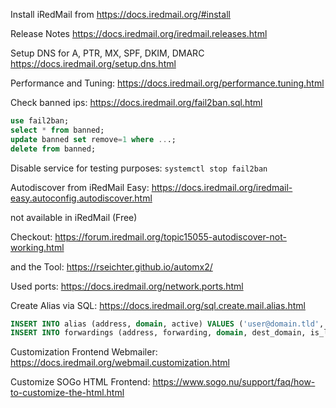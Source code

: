 Install iRedMail from https://docs.iredmail.org/#install

Release Notes https://docs.iredmail.org/iredmail.releases.html

Setup DNS for A, PTR, MX, SPF, DKIM, DMARC https://docs.iredmail.org/setup.dns.html

Performance and Tuning: https://docs.iredmail.org/performance.tuning.html

Check banned ips: https://docs.iredmail.org/fail2ban.sql.html

```sql
use fail2ban;
select * from banned;
update banned set remove=1 where ...;
delete from banned;
```

Disable service for testing purposes: `systemctl stop fail2ban`

Autodiscover from iRedMail Easy: https://docs.iredmail.org/iredmail-easy.autoconfig.autodiscover.html

not available in iRedMail (Free)

Checkout: https://forum.iredmail.org/topic15055-autodiscover-not-working.html

and the Tool: https://rseichter.github.io/automx2/

Used ports: https://docs.iredmail.org/network.ports.html

Create Alias via SQL: https://docs.iredmail.org/sql.create.mail.alias.html

```sql
INSERT INTO alias (address, domain, active) VALUES ('user@domain.tld', 'domain.tld', 1);
INSERT INTO forwardings (address, forwarding, domain, dest_domain, is_list, active) VALUES ('user@from.tld', 'user@receipt.tld', 'from.tld', 'receipt.tld', 0, 1);
```

Customization Frontend Webmailer: https://docs.iredmail.org/webmail.customization.html

Customize SOGo HTML Frontend: https://www.sogo.nu/support/faq/how-to-customize-the-html.html

